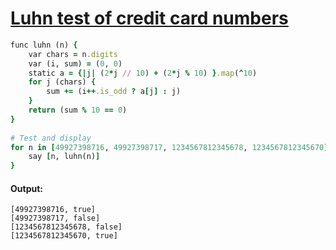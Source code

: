 [1]: http://rosettacode.org/wiki/Luhn_test_of_credit_card_numbers

# [Luhn test of credit card numbers][1]

```ruby
func luhn (n) {
    var chars = n.digits
    var (i, sum) = (0, 0)
    static a = {|j| (2*j // 10) + (2*j % 10) }.map(^10)
    for j (chars) {
        sum += (i++.is_odd ? a[j] : j)
    }
    return (sum % 10 == 0)
}
 
# Test and display
for n in [49927398716, 49927398717, 1234567812345678, 1234567812345670] {
    say [n, luhn(n)]
}
```

#### Output:
```
[49927398716, true]
[49927398717, false]
[1234567812345678, false]
[1234567812345670, true]
```
